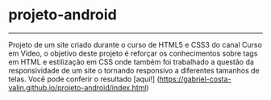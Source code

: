 # projeto-android
***
 Projeto de um site criado durante o curso de HTML5 e CSS3 do canal Curso em Vídeo, o objetivo deste projeto é reforçar os conhecimentos sobre tags em HTML e estilização em CSS onde também foi trabalhado a questão da responsividade de um site o tornando responsivo a diferentes tamanhos de telas. Você pode conferir o resultado [aqui!] (https://gabriel-costa-valin.github.io/projeto-android/index.html)